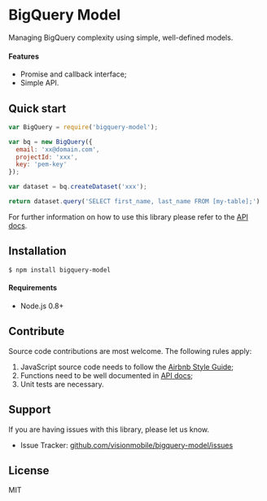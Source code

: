 # BigQuery Model

Managing BigQuery complexity using simple, well-defined models.

#### Features

* Promise and callback interface;
* Simple API.

## Quick start

```javascript
var BigQuery = require('bigquery-model');

var bq = new BigQuery({
  email: 'xx@domain.com',
  projectId: 'xxx',
  key: 'pem-key'
});

var dataset = bq.createDataset('xxx');

return dataset.query('SELECT first_name, last_name FROM [my-table];')
```

For further information on how to use this library please refer to the [API docs](https://github.com/visionmobile/bigquery-model/blob/master/docs/bigquery.md).

## Installation

```
$ npm install bigquery-model
```

#### Requirements

* Node.js 0.8+

## Contribute

Source code contributions are most welcome. The following rules apply:

1. JavaScript source code needs to follow the [Airbnb Style Guide](https://github.com/airbnb/javascript);
2. Functions need to be well documented in [API docs](https://github.com/visionmobile/bigquery-model/blob/master/docs/bigquery.md);
3. Unit tests are necessary.

## Support

If you are having issues with this library, please let us know.

* Issue Tracker: [github.com/visionmobile/bigquery-model/issues](https://github.com/visionmobile/bigquery-model/issues)

## License

MIT
